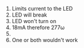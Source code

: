 1. Limits current to the LED
2. LED will break
3. LED won't turn on
4. 18mA therefore 277&omega;
5. 
6. One or both wouldn't work 
